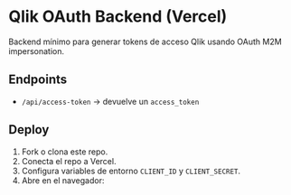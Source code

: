 # Qlik OAuth Backend (Vercel)

Backend mínimo para generar tokens de acceso Qlik usando OAuth M2M impersonation.

## Endpoints

- `/api/access-token` → devuelve un `access_token`

## Deploy

1. Fork o clona este repo.
2. Conecta el repo a Vercel.
3. Configura variables de entorno `CLIENT_ID` y `CLIENT_SECRET`.
4. Abre en el navegador:
